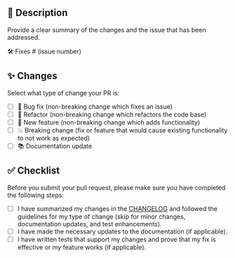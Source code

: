 ## 📝 Description

Provide a clear summary of the changes and the issue that has been addressed.

🛠️ Fixes # (issue number)

## ✨ Changes

Select what type of change your PR is:

- [ ] 🐛 Bug fix (non-breaking change which fixes an issue)
- [ ] 🔨 Refactor (non-breaking change which refactors the code base)
- [ ] 🚀 New feature (non-breaking change which adds functionality)
- [ ] 💥 Breaking change (fix or feature that would cause existing functionality to not work as expected)
- [ ] 📚 Documentation update

## ✅ Checklist

Before you submit your pull request, please make sure you have completed the following steps:

- [ ] I have summarized my changes in the [CHANGELOG](https://github.com/openvinotoolkit/anomalib/blob/main/CHANGELOG.md) and followed the guidelines for my type of change (skip for minor changes, documentation updates, and test enhancements).
- [ ] I have made the necessary updates to the documentation (if applicable).
- [ ] I have written tests that support my changes and prove that my fix is effective or my feature works (if applicable).
